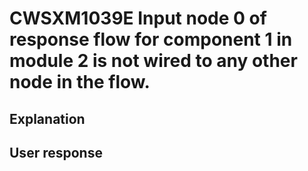 # CWSXM1039E Input node 0 of response flow for component 1 in module 2 is not wired to any other node in the flow.

## Explanation

## User response